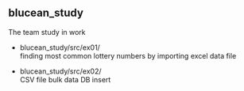 ## blucean_study
The team study in work

- blucean_study/src/ex01/<br>
finding most common lottery numbers by importing excel data file

- blucean_study/src/ex02/<br>
CSV file bulk data DB insert
